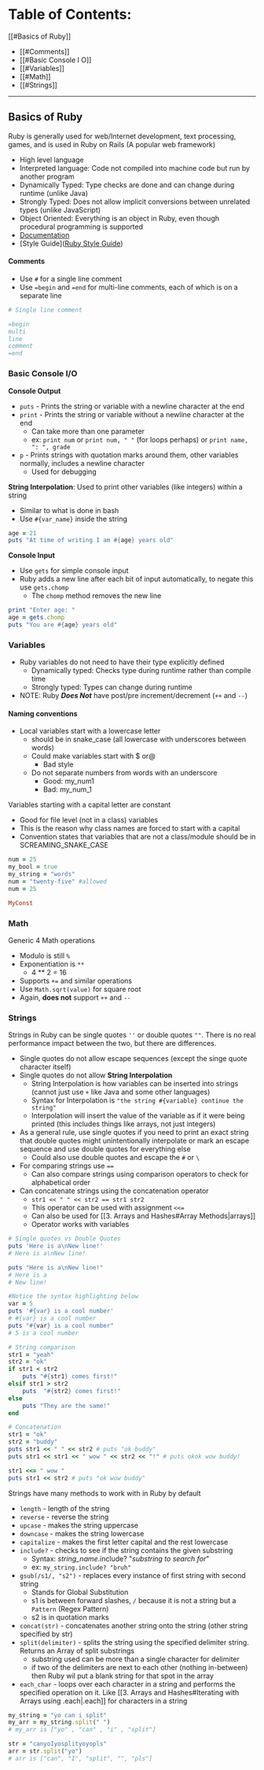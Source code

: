 # Table of Contents:
[[#Basics of Ruby]]
- [[#Comments]]
- [[#Basic Console I O]]
- [[#Variables]]
- [[#Math]]
- [[#Strings]]

---

## Basics of Ruby
Ruby is generally used for web/Internet development, text processing, games, and is used in Ruby on Rails (A popular web framework)
- High level language
- Interpreted language: Code not compiled into machine code but run by another program
- Dynamically Typed: Type checks are done and can change during runtime (unlike Java)
- Strongly Typed: Does not allow implicit conversions between unrelated types (unlike JavaScript)
- Object Oriented: Everything is an object in Ruby, even though procedural programming is supported
- [Documentation](https://ruby-doc.org/)
- [Style Guide]([Ruby Style Guide](https://rubystyle.guide/))

#### Comments
- Use `#` for a single line comment
- Use `=begin` and `=end` for multi-line comments, each of which is on a separate line

```rb
# Single line comment

=begin
multi
line
comment
=end
```

### Basic Console I/O
**Console Output**
- `puts` - Prints the string or variable with a newline character at the end
- `print` - Prints the string or variable without a newline character at the end
	- Can take more than one parameter
	- ex: `print num` or `print num, " "` (for loops perhaps) or `print name, ": ", grade`
- `p` - Prints strings with quotation marks around them, other variables normally, includes a newline character 
	- Used for debugging

**String Interpolation**: Used to print other variables (like integers) within a string
- Similar to what is done in bash
- Use  `#{var_name}` inside the string

```rb
age = 21
puts "At time of writing I am #{age} years old"
```

**Console Input**
- Use `gets` for simple console input
- Ruby adds a new line after each bit of input automatically, to negate this use `gets.chomp`
	- The `chomp` method removes the new line

```rb
print "Enter age: "
age = gets.chomp
puts "You are #{age} years old"
```
### Variables
- Ruby variables do not need to have their type explicitly defined
	- Dynamically typed: Checks type during runtime rather than compile time
	- Strongly typed: Types can change during runtime
- NOTE: Ruby ***Does Not*** have post/pre increment/decrement (`++` and `--`)

#### Naming conventions
- Local variables start with a lowercase letter 
	- should be in snake_case (all lowercase with underscores between words)
	- Could make variables start with $ or@
		- Bad style
	- Do not separate numbers from words with an underscore
		- Good: my_num1
		- Bad: my_num_1

Variables starting with a capital letter are constant
- Good for file level (not in a class) variables
- This is the reason why class names are forced to start with a capital
- Convention states that variables that are not a class/module should be in SCREAMING_SNAKE_CASE

```rb
num = 25
my_bool = true
my_string = "words"
num = "twenty-five" #allowed
num = 25 

MyConst
```

### Math
Generic 4 Math operations
- Modulo is still `%`
- Exponentiation is `**`
	- 4 ** 2 = 16
- Supports `+=` and similar operations
- Use `Math.sqrt(value)` for square root
- Again, **does not** support `++` and `--`

### Strings
Strings in Ruby can be single quotes `''` or double quotes `""`. There is no real performance impact between the two, but there are differences.
- Single quotes do not allow escape sequences (except the singe quote character itself)
- Single quotes do not allow **String Interpolation**
	- String Interpolation is how variables can be inserted into strings (cannot just use `+` like Java and some other languages)
	- Syntax for Interpolation is `"the string #{variable} continue the string"`
	- Interpolation will insert the value of the variable as if it were being printed (this includes things like arrays, not just integers)
- As a general rule, use single quotes if you need to print an exact string that double quotes might unintentionally interpolate or mark an escape sequence and use double quotes for everything else
	- Could also use double quotes and escape the `#` or `\` 
- For comparing strings use `==`
	- Can also compare strings using comparison operators to check for alphabetical order
- Can concatenate strings using the concatenation operator
	- `str1 << " " << str2 == str1 str2`
	- This operator can be used with assignment `<<=`
	- Can also be used for [[3. Arrays and Hashes#Array Methods|arrays]]
	- Operator works with variables

```rb
# Single quotes vs Double Quotes
puts 'Here is a\nNew line!' 
# Here is a\nNew line!

puts "Here is a\nNew line!" 
# Here is a 
# New line!

#Notice the syntax highlighting below
var = 5
puts '#{var} is a cool number'
# #{var} is a cool number
puts "#{var} is a cool number"
# 5 is a cool number

# String comparison
str1 = "yeah"
str2 = "ok"
if str1 < str2
	puts "#{str1} comes first!"
elsif str1 > str2
	puts  "#{str2} comes first!"
else
	puts "They are the same!"
end

# Concatenation
str1 = "ok"
str2 = "buddy"
puts str1 << " " << str2 # puts "ok buddy"
puts str1 << str1 << " wow " << str2 << "!" # puts okok wow buddy!

str1 <<= " wow " 
puts str1 << str2 # puts "ok wow buddy"
```

Strings have many methods to work with in Ruby by default
- `length` - length of the string
- `reverse` - reverse the string
- `upcase` - makes the string uppercase
- `downcase` - makes the string lowercase
- `capitalize` - makes the first letter capital and the rest lowercase
- `include?` - checks to see if the string contains the given substring
	- Syntax: *string_name*.include? "*substring to search for*"
	- ex: `my_string.include? "bruh"`
- `gsub(/s1/, "s2")` - replaces every instance of first string with second string
	- Stands for Global Substitution
	- s1 is between forward slashes, `/` because it is not a string but a `Pattern` (Regex Pattern)
	- s2 is in quotation marks
- `concat(str)` - concatenates another string onto the string (other string specified by str)
- `split(delimiter)` - splits the string using the specified delimiter string. Returns an Array of split substrings
	- substring used can be more than a single character for delimiter
	- if two of the delimiters are next to each other (nothing in-between) then Ruby wil put a blank string for that spot in the array
- `each_char` - loops over each character in a string and performs the specified operation on it. Like [[3. Arrays and Hashes#Iterating with Arrays using .each|.each]] for characters in a string
```rb
my_string = "yo can i split"
my_arr = my_string.split(" ")
# my_arr is ["yo" , "can" , "i" , "split"]

str = "canyoIyosplityoyopls"
arr = str.split("yo")
# arr is ["can", "I", "split", "", "pls"]
```

